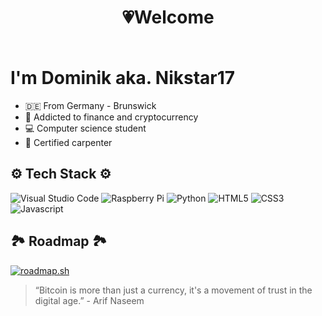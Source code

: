 # <p style="text-align: center;">💗Welcome</p> <br> I'm Dominik aka. Nikstar17

-   🇩🇪 From Germany - Brunswick
-   💊 Addicted to finance and cryptocurrency
-   💻 Computer science student
-   🧱 Certified carpenter

## ⚙️ Tech Stack ⚙️

![Visual Studio Code](https://img.shields.io/badge/Visual%20Studio%20Code-0078d7.svg?style=for-the-badge&logo=visual-studio-code&logoColor=white)
![Raspberry Pi](https://img.shields.io/badge/-RaspberryPi-C51A4A?style=for-the-badge&logo=Raspberry-Pi)
![Python](https://img.shields.io/badge/python-410A0?style=for-the-badge&logo=python&logoColor=ffdd54)
![HTML5](https://img.shields.io/badge/html5-%23E34F26.svg?style=for-the-badge&logo=html5&logoColor=white)
![CSS3](https://img.shields.io/badge/css3-%231572B6.svg?style=for-the-badge&logo=css3&logoColor=white)
![Javascript](https://img.shields.io/badge/Javascript-grey?style=for-the-badge&logo=javascript)

## 🏞 Roadmap 🏞

[![roadmap.sh](https://api.roadmap.sh/v1-badge/tall/64d36c8baa497d7fa51ab122?variant=dark&roadmaps=frontend%2Cjavascript)](https://roadmap.sh)

> “Bitcoin is more than just a currency, it's a movement of trust in the digital age.” - Arif Naseem
